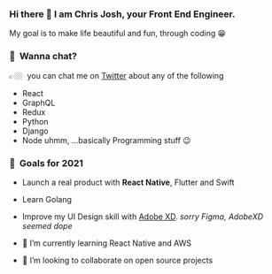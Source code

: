 ### Hi there 👋 I am Chris Josh, your Front End Engineer.
My goal is to make life beautiful and fun, through coding 😁

### 💬&nbsp; Wanna chat? 
👉🏼&nbsp; you can chat me on [Twitter](https://twitter.com/ChristofaJoshua) about any of the following 
- React
- GraphQL
- Redux
- Python
- Django
- Node
uhmm, ...basically Programming stuff 😉

### 🔭&nbsp; Goals for 2021
- Launch a real product with **React Native**, Flutter and Swift
- Learn Golang
- Improve my UI Design skill with [Adobe XD](https://www.adobe.com/products/xd.html). *sorry Figma, AdobeXD seemed dope*



- 🌱 I’m currently learning React Native and AWS
- 👯 I’m looking to collaborate on open source projects

[comment]: <> (- 🤔 I’m looking for help with Relay)


